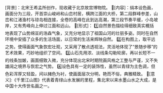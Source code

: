 [背景]：北宋王希孟所创作，现收藏于北京故宫博物院。
🌟[内容]：绢本设色画，画面分为三段，开首崇山峻岭和山峦村居，横跨江面的大桥，第二段群峰参差，山峦和江渚渔村与琼岛相连接，全卷的高峰在此到达高潮，第三段节奏平缓，小岛坡岸，又有秀峰向上伸过江面和远山。
🌟[形式]：
1️⃣自然景色描绘得细致真实概括地表现了山势绵亘的浩森气象，又充分地显示了祖国山河的壮丽多姿。同时在自然环境中安插了众多的生活场面，以日常的生活来辉映自然。
2️⃣在构图上，取平远之势。使得画面气象恢宏壮观，又采用了散点透视法，灵活地体现了“景随步移”的艺术效果，巧妙地组织了空间。
3️⃣山石先用浓、淡线条勾勒轮廓，再以长短不一的线条加皴，画面细致入微，充分体现出北宋时期院画风格之工整与严谨，又不失雄阔之境界与恢宏之气势。
4️⃣设色具有一定的装饰性，虽然以青绿为主色调，但色彩浑厚又轻盈，间以赭色为衬，使画面层次分明，艳而不俗，典雅精致。
🌟[意义]:《千里江山图》代表着青绿山水发展的里程，集北宋以来水墨山水之大成，是中国十大传世名画之一。
